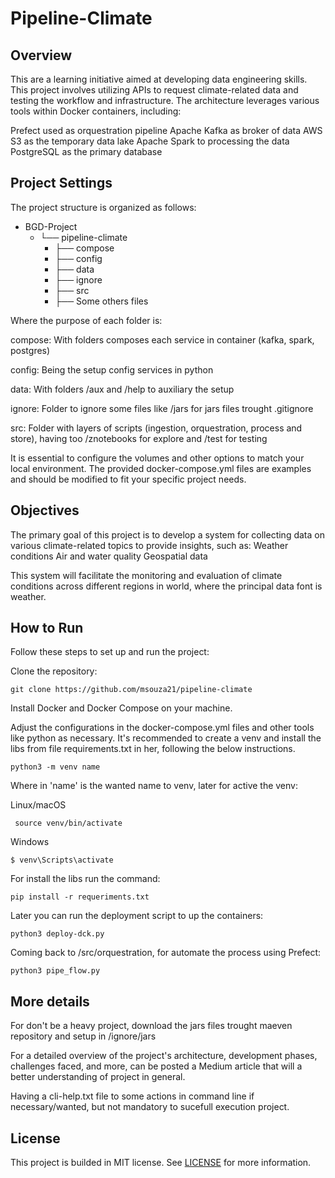 # Pipeline-Climate
## Overview
This are a learning initiative aimed at developing data engineering skills. This project involves utilizing APIs to request climate-related data and testing the workflow and infrastructure. The architecture leverages various tools within Docker containers, including:

Prefect used as orquestration pipeline
Apache Kafka as broker of data
AWS S3 as the temporary data lake
Apache Spark to processing the data
PostgreSQL as the primary database

## Project Settings

The project structure is organized as follows:

- BGD-Project
    - └── pipeline-climate
        -    ├── compose 
        -    ├── config   
        -    ├── data   
        -    ├── ignore   
        -    ├── src 
        -    ├── Some others files
   

Where the purpose of each folder is:

compose: With folders composes each service in container (kafka, spark, postgres)

config: Being the setup config services in python

data: With folders /aux and /help to auxiliary the setup

ignore: Folder to ignore some files like  /jars for jars files trought .gitignore

src: Folder with layers of scripts (ingestion, orquestration, process and store), having too /znotebooks for explore and /test for testing

It is essential to configure the volumes and other options to match your local environment. The provided docker-compose.yml files are examples and should be modified to fit your specific project needs.

## Objectives

The primary goal of this project is to develop a system for collecting data on various climate-related topics to provide insights, such as:
    Weather conditions
    Air and water quality
    Geospatial data

This system will facilitate the monitoring and evaluation of climate conditions across different regions in world, where the principal data font is weather.

## How to Run

Follow these steps to set up and run the project:

Clone the repository:

```git clone https://github.com/msouza21/pipeline-climate```

Install Docker and Docker Compose on your machine.

Adjust the configurations in the docker-compose.yml files and other tools like python as necessary.
It's recommended to create a venv and install the libs from file requirements.txt in her, following the below instructions.

```python3 -m venv name``` 

Where in 'name' is the wanted name to venv, later for active the venv:

Linux/macOS

``` source venv/bin/activate```

Windows

```$ venv\Scripts\activate```

For install the libs run the command:

```pip install -r requeriments.txt```

Later you can run the deployment script to up the containers:

```python3 deploy-dck.py```

Coming back to /src/orquestration, for automate the process using Prefect:

```python3 pipe_flow.py```

## More details

For don't be a heavy project, download the jars files trought maeven repository and setup in /ignore/jars

For a detailed overview of the project's architecture, development phases, challenges faced, and more, can be posted a Medium article that will a better understanding
of project in general.

Having a cli-help.txt file to some actions in command line if necessary/wanted, but not mandatory to sucefull execution project.

## License

This project is builded in MIT license.  See [LICENSE](https://github.com/msouza21/pipeline-climate/blob/main/LICENSE) for more information.
